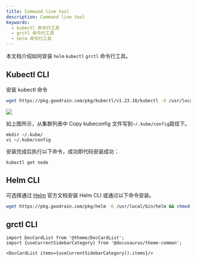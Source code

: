 ```yaml
---
title: Command line tool
description: Command line tool
keywords:
  - kubectl 命令行工具
  - grctl 命令行工具
  - helm 命令行工具
---
```


本文档介绍如何安装 `helm` `kubectl` `grctl` 命令行工具。

## Kubectl CLI

安装 kubectl 命令

```bash
wget https://pkg.goodrain.com/pkg/kubectl/v1.23.10/kubectl -O /usr/local/bin/kubectl && chmod +x /usr/local/bin/kubectl
```

![](https://static.goodrain.com/images/5.3/kubeconfig.png)

如上图所示，从集群列表中 Copy kubeconfig 文件写到`~/.kube/config`路径下。

```
mkdir ~/.kube/
vi ~/.kube/config
```

安装完成后执行以下命令，成功即代码安装成功：

```
kubectl get node
```

## Helm CLI

可选择通过 [Helm](https://helm.sh/zh/docs/intro/install/) 官方文档安装 Helm CLI 或通过以下命令安装。

```bash
wget https://pkg.goodrain.com/pkg/helm -O /usr/local/bin/helm && chmod +x /usr/local/bin/helm
```

## grctl CLI

```mdx-code-block
import DocCardList from '@theme/DocCardList';
import {useCurrentSidebarCategory} from '@docusaurus/theme-common';

<DocCardList items={useCurrentSidebarCategory().items}/>
```
